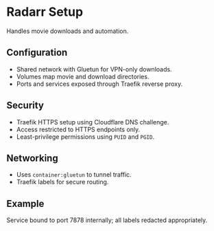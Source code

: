 # Radarr Setup

Handles movie downloads and automation.

## Configuration
- Shared network with Gluetun for VPN-only downloads.
- Volumes map movie and download directories.
- Ports and services exposed through Traefik reverse proxy.

## Security
- Traefik HTTPS setup using Cloudflare DNS challenge.
- Access restricted to HTTPS endpoints only.
- Least-privilege permissions using `PUID` and `PGID`.

## Networking
- Uses `container:gluetun` to tunnel traffic.
- Traefik labels for secure routing.

## Example
Service bound to port 7878 internally; all labels redacted appropriately.

